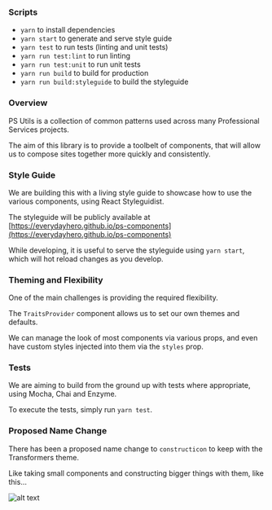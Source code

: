 ### Scripts

- `yarn` to install dependencies
- `yarn start` to generate and serve style guide
- `yarn test` to run tests (linting and unit tests)
- `yarn run test:lint` to run linting
- `yarn run test:unit` to run unit tests
- `yarn run build` to build for production
- `yarn run build:styleguide` to build the styleguide

### Overview

PS Utils is a collection of common patterns used across many Professional Services projects.

The aim of this library is to provide a toolbelt of components, that will allow us to compose
sites together more quickly and consistently.

### Style Guide

We are building this with a living style guide to showcase how to use the various components, using React Styleguidist.

The styleguide will be publicly available at [https://everydayhero.github.io/ps-components](https://everydayhero.github.io/ps-components)

While developing, it is useful to serve the styleguide using `yarn start`, which will hot reload changes as you develop.

### Theming and Flexibility

One of the main challenges is providing the required flexibility.

The `TraitsProvider` component allows us to set our own themes and defaults.

We can manage the look of most components via various props, and even have custom styles injected into them via the `styles` prop.

### Tests

We are aiming to build from the ground up with tests where appropriate, using Mocha, Chai and Enzyme.

To execute the tests, simply run `yarn test`.

### Proposed Name Change

There has been a proposed name change to `constructicon` to keep with the Transformers theme.

Like taking small components and constructing bigger things with them, like this...

![alt text](http://media2.giphy.com/media/ptat2RGLUnhbG/giphy.gif "Constructicon")
